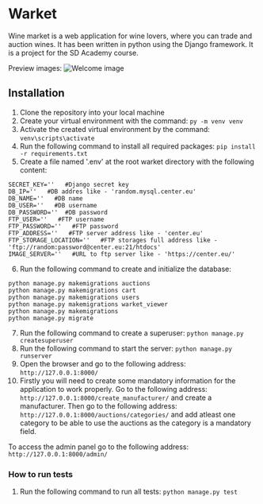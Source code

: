# Warket

Wine market is a web application for wine lovers, where you can trade and auction wines.
It has been written in python using the Django framework. It is a project for the SD Academy course.

Preview images:
    ![Welcome image](https://github.com/mixii/warket/warket_viewer/static/images/default_view.png?raw=true)

## Installation
1. Clone the repository into your local machine
2. Create your virtual environment with the command: 
```py -m venv venv```
3. Activate the created virtual environment by the command: 
```venv\scripts\activate```
4. Run the following command to install all required packages: 
```pip install -r requirements.txt```
5. Create a file named '.env' at the root warket directory with the following content:
```
SECRET_KEY=''   #Django secret key
DB_IP=''   #DB addres like - 'random.mysql.center.eu' 
DB_NAME=''   #DB name
DB_USER=''   #DB username
DB_PASSWORD=''  #DB password
FTP_USER=''   #FTP username
FTP_PASSWORD=''   #FTP password
FTP_ADDRESS=''   #FTP server address like - 'center.eu'
FTP_STORAGE_LOCATION=''   #FTP storages full address like - 'ftp://random:password@center.eu:21/htdocs'
IMAGE_SERVER=''   #URL to ftp server like - 'https://center.eu/'
```
6. Run the following command to create and initialize the database: 
```
python manage.py makemigrations auctions
python manage.py makemigrations cart
python manage.py makemigrations users
python manage.py makemigrations warket_viewer
python manage.py makemigrations
python manage.py migrate
```
7. Run the following command to create a superuser: 
```python manage.py createsuperuser```
8. Run the following command to start the server: 
```python manage.py runserver```
9. Open the browser and go to the following address: 
```http://127.0.0.1:8000/```
10. Firstly you will need to create some mandatory information for the application to work properly. Go to the following address: 
```http://127.0.0.1:8000/create_manufacturer/``` and create a manufacturer. Then go to the following address: 
```http://127.0.0.1:8000/auctions/categories/``` and add atleast one category to be able to use the auctions as the category is a mandatory field.


 To access the admin panel go to the following address: 
```http://127.0.0.1:8000/admin/```


### How to run tests
1. Run the following command to run all tests: 
```python manage.py test```